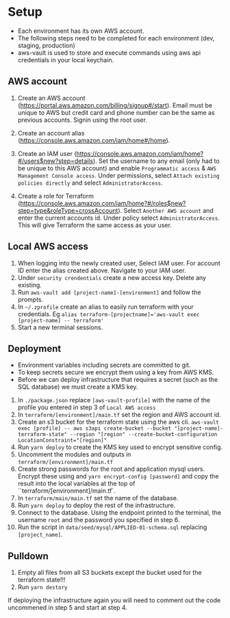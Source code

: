 # Setup

- Each environment has its own AWS account.
- The following steps need to be completed for each environment (dev, staging, production)
- aws-vault is used to store and execute commands using aws api credentials in your local keychain.

## AWS account

1. Create an AWS account (https://portal.aws.amazon.com/billing/signup#/start). Email must be unique to AWS but credit card and phone number can be the same as previous accounts. Signin using the root user.

2. Create an account alias (https://console.aws.amazon.com/iam/home#/home).

3. Create an IAM user (https://console.aws.amazon.com/iam/home?#/users$new?step=details). Set the username to any email (only had to be unique to this AWS account) and enable `Programmatic access` & `AWS Management Console access`. Under permissions, select `Attach existing policies directly` and select `AdministratorAccess`.

4. Create a role for Terraform (https://console.aws.amazon.com/iam/home?#/roles$new?step=type&roleType=crossAccount). Select `Another AWS account` and enter the current accounts id. Under policy select `AdministratorAccess`. This will give Terraform the same access as your user.

## Local AWS access

1. When logging into the newly created user, Select IAM user. For account ID enter the alias created above. Navigate to your IAM user.
2. Under `security crendentials` create a new access key. Delete any existing.
3. Run `aws-vault add [project-name]-[environment]` and follow the prompts.
4. In `~/.zprofile` create an alias to easily run terraform with your credentials. Eg `alias terraform-[projectname]='aws-vault exec [project-name] -- terraform'`
5. Start a new terminal sessions.

## Deployment

- Environment variables including secrets are committed to git.
- To keep secrets secure we encrypt them using a key from AWS KMS.
- Before we can deploy infrastructure that requires a secret (such as the SQL database) we must create a KMS key.

1. In `./package.json` replace `[aws-vault-profile]` with the name of the profile you entered in step 3 of `Local AWS access`
2. In `terraform/[environment]/main.tf` set the region and AWS account id.
3. Create an s3 bucket for the terraform state using the aws cli. `aws-vault exec [profile] -- aws s3api create-bucket --bucket "[project-name]-terraform-state" --region "[region" --create-bucket-configuration LocationConstraint="[region]"`
4. Run `yarn deploy` to create the KMS key used to encrypt sensitive config.
5. Uncomment the modules and outputs in `terraform/[environment]/main.tf`
6. Create strong passwords for the root and application mysql users. Encrypt these using and `yarn encrypt-config [password]` and copy the result into the local variables at the top of ``terraform/[environment]/main.tf`.
7. In `terraform/main/main.tf` set the name of the database.
8. Run `yarn deploy` to deploy the rest of the infrastructure.
9. Connect to the database. Using the endpoint printed to the terminal, the username `root` and the password you specified in step 6.
10. Run the script in `data/seed/mysql/APPLIED-01-schema.sql` replacing `[project_name]`.

## Pulldown

1. Empty all files from all S3 buckets except the bucket used for the terraform state!!!
2. Run `yarn destory`

If deploying the infrastructure again you will need to comment out the code uncommened in step 5 and start at step 4.
